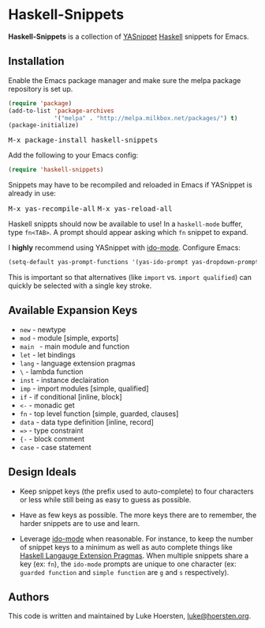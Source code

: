 # Haskell-Snippets


**Haskell-Snippets** is a collection of
[YASnippet][yas]
[Haskell][haskell] snippets for Emacs.


## Installation

Enable the Emacs package manager and make sure the melpa package
repository is set up.

```lisp
(require 'package)
(add-to-list 'package-archives
             '("melpa" . "http://melpa.milkbox.net/packages/") t)
(package-initialize)
```

<kbd>M-x package-install haskell-snippets</kbd>

Add the following to your Emacs config:

```lisp
(require 'haskell-snippets)
```

Snippets may have to be recompiled and reloaded in Emacs if YASnippet
is already in use:

<kbd>M-x yas-recompile-all</kbd>
<kbd>M-x yas-reload-all</kbd>

Haskell snippts should now be available to use! In a `haskell-mode`
buffer, type `fn<TAB>`. A prompt should appear asking which `fn`
snippet to expand.

I **highly** recommend using YASnippet with [ido-mode]. Configure
Emacs:

```lisp
(setq-default yas-prompt-functions '(yas-ido-prompt yas-dropdown-prompt))
```

This is important so that alternatives (like `import` vs. `import
qualified`) can quickly be selected with a single key stroke.


## Available Expansion Keys

* `new` - newtype
* `mod` - module [simple, exports]
* `main ` - main module and function
* `let` - let bindings
* `lang` - language extension pragmas
* `\` - lambda function
* `inst` - instance declairation
* `imp` - import modules [simple, qualified]
* `if` - if conditional [inline, block]
* `<-` - monadic get
* `fn` - top level function [simple, guarded, clauses]
* `data` - data type definition [inline, record]
* `=>` - type constraint
* `{-` - block comment
* `case` - case statement


## Design Ideals

* Keep snippet keys (the prefix used to auto-complete) to four
  characters or less while still being as easy to guess as possible.

* Have as few keys as possible. The more keys there are to remember,
  the harder snippets are to use and learn.

* Leverage [ido-mode][] when reasonable. For instance, to keep the
  number of snippet keys to a minimum as well as auto complete things
  like [Haskell Langauge Extension Pragmas][lang-pragma]. When
  multiple snippets share a key (ex: `fn`), the `ido-mode` prompts are
  unique to one character (ex: `guarded function` and `simple
  function` are `g` and `s` respectively).


## Authors

This code is written and maintained by Luke Hoersten,
<luke@hoersten.org>.


[yas]: https://github.com/capitaomorte/yasnippet
[ido-mode]: http://www.emacswiki.org/emacs/InteractivelyDoThings
[lang-pragma]: http://hackage.haskell.org/packages/archive/Cabal/1.16.0.3/doc/html/Language-Haskell-Extension.html#t:KnownExtension
[haskell]: http://haskell.org/
